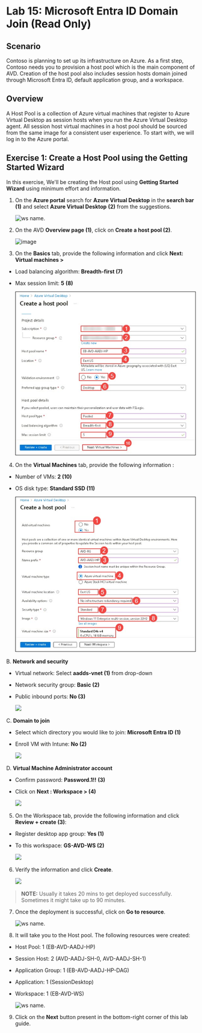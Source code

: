 # Lab 15: Microsoft Entra ID Domain Join (Read Only) 

## **Scenario**

 Contoso is planning to set up its infrastructure on Azure. As a first step, Contoso needs you to provision a host pool which is the main component of AVD. Creation of the host pool also includes session hosts domain joined through Microsoft Entra ID, default application group, and a workspace.

## **Overview**

 A Host Pool is a collection of Azure virtual machines that register to Azure Virtual Desktop as session hosts when you run the Azure Virtual Desktop agent. All session host virtual machines in a host pool should be sourced from the same image for a consistent user experience. To start with, we will log in to the Azure portal.
 
## Exercise 1: Create a Host Pool using the Getting Started Wizard

In this exercise, We'll be creating the Host pool using **Getting Started Wizard** using minimum effort and information.

1. On the **Azure portal** search for **Azure Virtual Desktop** in the **search bar** **(1)** and select **Azure Virtual Desktop** **(2)** from the suggestions.

   ![ws name.](media/2avd1.png)
   
2.	On the AVD **Overview page (1)**, click on **Create a host pool (2)**.

    ![image](https://user-images.githubusercontent.com/83349577/175352775-1ca92f9e-b510-4fee-89e5-8c476bcffa5b.png)

3.	On the **Basics** tab, provide the following information and click **Next: Virtual machines >**

   - Load balancing algorithm: **Breadth-first (7)**
   - Max session limit: **5** **(8)**

     ![](media-1/new-avd-lab13-13.jpg)


4.	On the **Virtual Machines** tab, provide the following information :

   - Number of VMs: **2 (10)**
   - OS disk type: **Standard SSD (11)**

     ![](media-1/new-avd-lab13-15.jpg)

   B. **Network and security**

   - Virtual network: Select **aadds-vnet (1)** from drop-down
   - Network security group: **Basic (2)**
   - Public inbound ports: **No (3)**

     ![](media/createhp3-new.png)

   C. **Domain to join**

   - Select which directory you would like to join: **Microsoft Entra ID (1)**
   - Enroll VM with Intune: **No (2)**

     ![](media-1/avd1.4.png)

   D. **Virtual Machine Administrator account**


   - Confirm password: **Password.1!!** **(3)**
   - Click on **Next : Workspace > (4)**

     ![](media/vmadminaccount.png)

5.	On the Workspace tab, provide the following information and click **Review + create (3)**:

   - Register desktop app group: **Yes (1)**
   - To this workspace: **GS-AVD-WS (2)**

     ![](media/createhp4-new.png)

6.	Verify the information and click **Create**.

    ![](media/createhp5-new.png)


   > **NOTE:** Usually it takes 20 mins to get deployed successfully. Sometimes it might take up to 90 minutes.

7.	Once the deployment is successful, click on **Go to resource**.

    ![ws name.](media/gsw7.png)

8.	It will take you to the Host pool. The following resources were created:

   - Host Pool: 1 (EB-AVD-AADJ-HP)
   - Session Host: 2 (AVD-AADJ-SH-0, AVD-AADJ-SH-1)
   - Application Group: 1 (EB-AVD-AADJ-HP-DAG)
   - Application: 1 (SessionDesktop)
   - Workspace: 1 (EB-AVD-WS)
     
     ![ws name.](media/gsw8.png)
   
9. Click on the **Next** button present in the bottom-right corner of this lab guide.  
   
